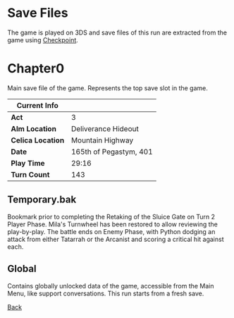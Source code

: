 # Save Files

The game is played on 3DS and save files of this run are extracted from the game using [Checkpoint](https://github.com/FlagBrew/Checkpoint).

# Chapter0

Main save file of the game. Represents the top save slot in the game.

| Current Info        | <!-- -->               |
| ------------------- | ---------------------- |
| **Act**             | 3                      |
| **Alm Location**    | Deliverance Hideout    |
| **Celica Location** | Mountain Highway       |
| **Date**            | 165th of Pegastym, 401 |
| **Play Time**       | 29:16                  |
| **Turn Count**      | 143                    |

## Temporary.bak

Bookmark prior to completing the Retaking of the Sluice Gate on Turn 2 Player Phase. Mila's Turnwheel has been restored to allow reviewing the play-by-play. The battle ends on Enemy Phase, with Python dodging an attack from either Tatarrah or the Arcanist and scoring a critical hit against each.

## Global

Contains globally unlocked data of the game, accessible from the Main Menu, like support conversations. This run starts from a fresh save.

[Back](../README.md)
